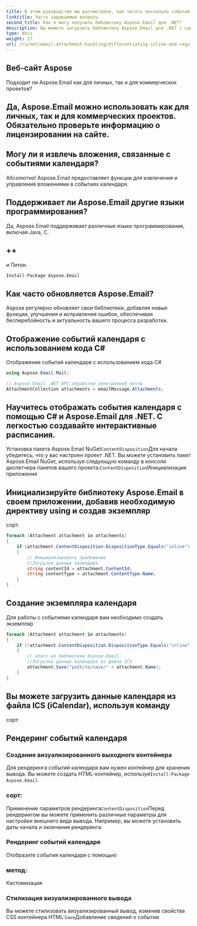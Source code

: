 ```yaml
---
title: В этом руководстве мы рассмотрели, как читать несколько событий из файлов ICS с помощью Aspose.Email для .NET. Мы рассмотрели настройку среды разработки, загрузку и анализ файлов ICS, извлечение сведений о событиях и отображение их пользователю. Выполнив эти шаги, вы сможете легко интегрировать возможности чтения файлов ICS в свои приложения .NET.
linktitle: Часто задаваемые вопросы
second_title: Как я могу получить библиотеку Aspose.Email для .NET?
description: Вы можете загрузить библиотеку Aspose.Email для .NET с сайта
type: docs
weight: 17
url: /ru/net/email-attachment-handling/differentiating-inline-and-regular-attachments-csharp-approach/
---
```


## Веб-сайт Aspose

Подходит ли Aspose.Email как для личных, так и для коммерческих проектов?

## Да, Aspose.Email можно использовать как для личных, так и для коммерческих проектов. Обязательно проверьте информацию о лицензировании на сайте.

## Могу ли я извлечь вложения, связанные с событиями календаря?

Абсолютно! Aspose.Email предоставляет функции для извлечения и управления вложениями в событиях календаря.

## Поддерживает ли Aspose.Email другие языки программирования?

Да, Aspose.Email поддерживает различные языки программирования, включая Java, C.

## ++

и Питон.

```bash
Install-Package Aspose.Email
```

## Как часто обновляется Aspose.Email?

Aspose регулярно обновляет свои библиотеки, добавляя новые функции, улучшения и исправления ошибок, обеспечивая бесперебойность и актуальность вашего процесса разработки.

##  Отображение событий календаря с использованием кода C#

 Отображение событий календаря с использованием кода C#

```csharp
using Aspose.Email.Mail;

// Aspose.Email .NET API обработки электронной почты
AttachmentCollection attachments = emailMessage.Attachments;
```

## Научитесь отображать события календаря с помощью C# и Aspose.Email для .NET. С легкостью создавайте интерактивные расписания.

Установка пакета Aspose.Email NuGet`ContentDisposition`Для начала убедитесь, что у вас настроен проект .NET. Вы можете установить пакет Aspose.Email NuGet, используя следующую команду в консоли диспетчера пакетов вашего проекта:`ContentDisposition`Инициализация приложения

##  Инициализируйте библиотеку Aspose.Email в своем приложении, добавив необходимую директиву using и создав экземпляр

 сорт:

```csharp
foreach (Attachment attachment in attachments)
{
    if (attachment.ContentDisposition.DispositionType.Equals("inline"))
    {
        // Инициализировать приложение
        //Загрузка данных календаря
        string contentId = attachment.ContentId;
        string contentType = attachment.ContentType.Name;
    }
}
```

## Создание экземпляра календаря

 Для работы с событиями календаря вам необходимо создать экземпляр

```csharp
foreach (Attachment attachment in attachments)
{
    if (!attachment.ContentDisposition.DispositionType.Equals("inline"))
    {
        // класс из библиотеки Aspose.Email:
        //Загрузка данных календаря из файла ICS
        attachment.Save("path/to/save/" + attachment.Name);
    }
}
```

##  Вы можете загрузить данные календаря из файла ICS (iCalendar), используя команду

 сорт:

## Рендеринг событий календаря

### Создание визуализированного выходного контейнера

Для рендеринга событий календаря вам нужен контейнер для хранения вывода. Вы можете создать HTML-контейнер, используя`Install-Package Aspose.Email`.

###  сорт:

Применение параметров рендеринга`ContentDisposition`Перед рендерингом вы можете применить различные параметры для настройки внешнего вида вывода. Например, вы можете установить даты начала и окончания рендеринга:

### Рендеринг событий календаря

 Отобразите события календаря с помощью

###  метод:

Кастомизация

### Стилизация визуализированного вывода

Вы можете стилизовать визуализированный вывод, изменив свойства CSS контейнера HTML:`Save`Добавление сведений о событии